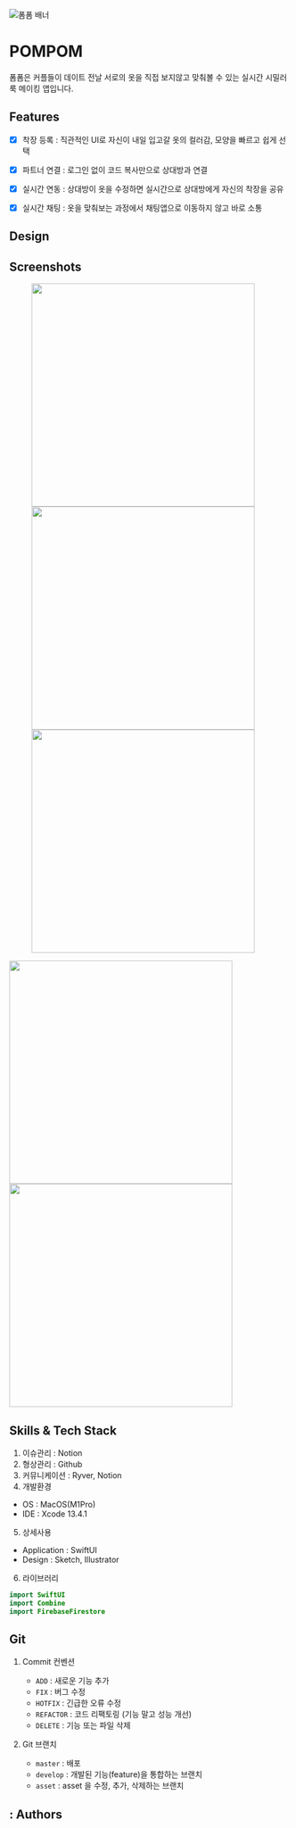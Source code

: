 ![폼폼 배너](https://user-images.githubusercontent.com/89325126/174489978-e420790d-22aa-4a73-9321-2413d4ddc27d.jpg)



# POMPOM

폼폼은 커플들이 데이트 전날 서로의 옷을 직접 보지않고 맞춰볼 수 있는 실시간 시밀러룩 메이킹 앱입니다.

## Features

- [x] 착장 등록 : 직관적인 UI로 자신이 내일 입고갈 옷의 컬러감, 모양을 빠르고 쉽게 선택
- [x] 파트너 연결 : 로그인 없이 코드 복사만으로 상대방과 연결
- [x] 실시간 연동 : 상대방이 옷을 수정하면 실시간으로 상대방에게 자신의 착장을 공유
- [x] 실시간 채팅 : 옷을 맞춰보는 과정에서 채팅앱으로 이동하지 않고 바로 소통


## Design




## Screenshots
<figure class="third">
<img src="https://user-images.githubusercontent.com/89325126/174545593-344e9eeb-c135-4d41-9c90-249b69bdce91.jpg  width="200" height="400"/>
<img src="https://user-images.githubusercontent.com/89325126/174545601-0f33d46f-d0dd-4103-9147-d282fa9414f3.jpg  width="200" height="400"/>
<img src="https://user-images.githubusercontent.com/89325126/174545609-9c73eadc-be3f-45be-a25c-0f4696f63945.jpg  width="200" height="400"/>
</figure>
<img src="https://user-images.githubusercontent.com/89325126/174545614-1df524cc-ffad-4dcf-b4f1-05728e162341.jpg  width="200" height="400"/>
<img src="https://user-images.githubusercontent.com/89325126/174545621-790f554b-913f-4066-8ada-2244765a219f.jpg  width="200" height="400"/>


## Skills & Tech Stack
1. 이슈관리 : Notion
2. 형상관리 : Github
3. 커뮤니케이션 : Ryver, Notion
4. 개발환경
- OS : MacOS(M1Pro)
- IDE : Xcode 13.4.1
5. 상세사용
- Application : SwiftUI
- Design : Sketch, Illustrator<br>
6. 라이브러리
```swift
import SwiftUI
import Combine
import FirebaseFirestore
```
## Git

1. Commit 컨벤션
    - `ADD` : 새로운 기능 추가
    - `FIX` : 버그 수정
    - `HOTFIX` : 긴급한 오류 수정
    - `REFACTOR` : 코드 리팩토링 (기능 말고 성능 개선)
    - `DELETE` : 기능 또는 파일 삭제
    

3. Git 브랜치
    - `master` : 배포
    - `develop` : 개발된 기능(feature)을 통합하는 브랜치
    - `asset` : asset 을 수정, 추가, 삭제하는 브랜치

## : Authors


